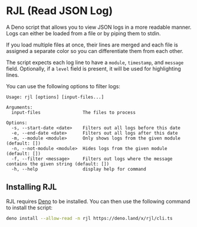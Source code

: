 # RJL (Read JSON Log)

A Deno script that allows you to view JSON logs in a more readable manner. Logs can
either be loaded from a file or by piping them to stdin.

If you load multiple files at once, their lines are merged and each file is assigned
a separate color so you can differentiate them from each other.

The script expects each log line to have a `module`, `timestamp`, and `message` field.
Optionally, if a `level` field is present, it will be used for highlighting lines.

You can use the following options to filter logs:

```
Usage: rjl [options] [input-files...]

Arguments:
  input-files                The files to process

Options:
  -s, --start-date <date>    Filters out all logs before this date
  -e, --end-date <date>      Filters out all logs after this date
  -m, --module <module>      Only shows logs from the given module (default: [])
  -n, --not-module <module>  Hides logs from the given module (default: [])
  -f, --filter <message>     Filters out logs where the message contains the given string (default: [])
  -h, --help                 display help for command
```

## Installing RJL

RJL requires [Deno](https://deno.land) to be installed. You can then use
the following command to install the script:

```sh
deno install --allow-read -n rjl https://deno.land/x/rjl/cli.ts
```
